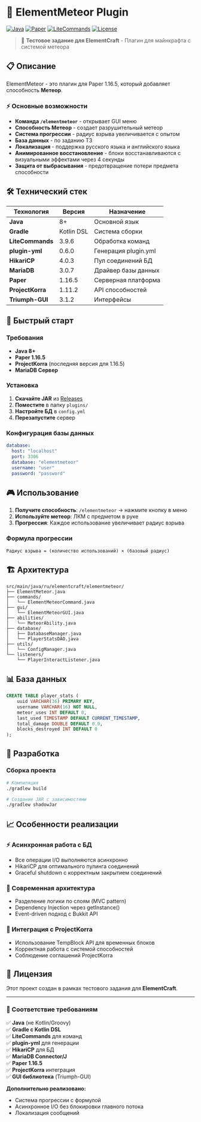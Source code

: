 # 🌟 ElementMeteor Plugin

[![Java](https://img.shields.io/badge/Java-8+-orange.svg)](https://java.com)
[![Paper](https://img.shields.io/badge/Paper-1.16.5-blue.svg)](https://papermc.io)
[![LiteCommands](https://img.shields.io/badge/LiteCommands-3.9.6-green.svg)](https://github.com/Rollczi/LiteCommands)
[![License](https://img.shields.io/badge/License-MIT-yellow.svg)](LICENSE)

> 🎯 **Тестовое задание для ElementCraft** - Плагин для майнкрафта с системой метеора

## 📋 Описание

ElementMeteor - это плагин для Paper 1.16.5, который добавляет способность **Метеор**.

### ⚡ Основные возможности

- **Команда `/elementmeteor`** - открывает GUI меню
- **Способность Метеор** - создает разрушительный метеор
- **Система прогрессии** - радиус взрыва увеличивается с опытом
- **База данных** - по заданию ТЗ
- **Локализация** - поддержка русского языка и английского языка
- **Анимированное восстановление** - блоки восстанавливаются с визуальными эффектами через 4 секунды
- **Защита от выбрасывания** - предотвращение потери предмета способности

## 🛠 Технический стек

| Технология | Версия | Назначение |
|------------|--------|------------|
| **Java** | 8+ | Основной язык |
| **Gradle** | Kotlin DSL | Система сборки |
| **LiteCommands** | 3.9.6 | Обработка команд |
| **plugin-yml** | 0.6.0 | Генерация plugin.yml |
| **HikariCP** | 4.0.3 | Пул соединений БД |
| **MariaDB** | 3.0.7 | Драйвер базы данных |
| **Paper** | 1.16.5 | Серверная платформа |
| **ProjectKorra** | 1.11.2 | API способностей |
| **Triumph-GUI** | 3.1.2 | Интерфейсы |

## 🚀 Быстрый старт

### Требования
- **Java 8+**
- **Paper 1.16.5**
- **ProjectKorra** (последняя версия для 1.16.5)
- **MariaDB Сервер**

### Установка

1. **Скачайте JAR** из [Releases](../../releases)
2. **Поместите** в папку `plugins/`
3. **Настройте БД** в `config.yml`
4. **Перезапустите** сервер

### Конфигурация базы данных

```yaml
database:
  host: "localhost"
  port: 3306
  database: "elementmeteor"
  username: "user"
  password: "password"
```

## 🎮 Использование

1. **Получите способность**: `/elementmeteor` → нажмите кнопку в меню
2. **Используйте метеор**: ЛКМ с предметом в руке
3. **Прогрессия**: Каждое использование увеличивает радиус взрыва

### Формула прогрессии
```
Радиус взрыва = (количество использований) × (базовый радиус)
```

## 🏗 Архитектура

```
src/main/java/ru/elementcraft/elementmeteor/
├── ElementMeteor.java         
├── commands/
│   └── ElementMeteorCommand.java    
├── gui/
│   └── ElementMeteorGUI.java      
├── abilities/
│   └── MeteorAbility.java         
├── database/
│   ├── DatabaseManager.java      
│   └── PlayerStatsDAO.java       
├── utils/
│   └── ConfigManager.java          
└── listeners/
    └── PlayerInteractListener.java 
```

## 📊 База данных

```sql
CREATE TABLE player_stats (
    uuid VARCHAR(36) PRIMARY KEY,
    username VARCHAR(16) NOT NULL,
    meteor_uses INT DEFAULT 0,
    last_used TIMESTAMP DEFAULT CURRENT_TIMESTAMP,
    total_damage DOUBLE DEFAULT 0.0,
    blocks_destroyed INT DEFAULT 0
);
```

## 🔧 Разработка

### Сборка проекта

```bash
# Компиляция
./gradlew build

# Создание JAR с зависимостями
./gradlew shadowJar
```


## 📈 Особенности реализации

### ⚡ Асинхронная работа с БД
- Все операции I/O выполняются асинхронно
- HikariCP для оптимального пулинга соединений
- Graceful shutdown с корректным закрытием соединений

### 🎨 Современная архитектура
- Разделение логики по слоям (MVC pattern)
- Dependency Injection через getInstance()
- Event-driven подход с Bukkit API

### 🔄 Интеграция с ProjectKorra
- Использование TempBlock API для временных блоков
- Корректная работа с системой способностей
- Соблюдение соглашений ProjectKorra

## 📝 Лицензия

Этот проект создан в рамках тестового задания для **ElementCraft**.

---

### 🎯 Соответствие требованиям

✅ **Java** (не Kotlin/Groovy)  
✅ **Gradle с Kotlin DSL**  
✅ **LiteCommands** для команд  
✅ **plugin-yml** для генерации  
✅ **HikariCP** для БД  
✅ **MariaDB Connector/J**  
✅ **Paper 1.16.5**  
✅ **ProjectKorra** интеграция  
✅ **GUI библиотека** (Triumph-GUI)  

**Дополнительно реализовано:**
- Система прогрессии с формулой
- Асинхронное I/O без блокировки главного потока
- Локализация сообщений